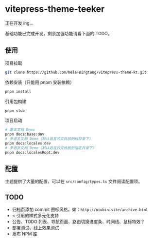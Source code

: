 # vitepress-theme-teeker

正在开发 ing...

基础功能已完成开发，剩余加强功能请看下面的 TODO。

## 使用

项目拉取

```bash
git clone https://github.com/Kele-Bingtang/vitepress-theme-kt.git
```

依赖安装（只能用 pnpm 安装依赖）

```bash
pnpm install
```

引用包构建

```bash
pnpm stub
```

项目启动

```bash
# 基本文档 Demo
pnpm docs:base:dev
# 多语言文档 Demo（默认语言的文档放到根目录下）
pnpm docs:locales:dev
# 多语言文档 Demo（默认语言的文档放到指定目录下）
pnpm docs:localesRoot:dev
```

## 配置

主题提供了大量的配置，可以在 `src/config/types.ts` 文件阅读配置项。

## TODO

- 归档页添加 commit 图标风格，如：`http://niubin.site/archive.html`
- < 引用的样式多元化支持
- 公告、TODO 列表、导航页面、路由切换进度条、时间线、鼠标特效？
- 部署测试、线上效果测试
- 发布 NPM 库
